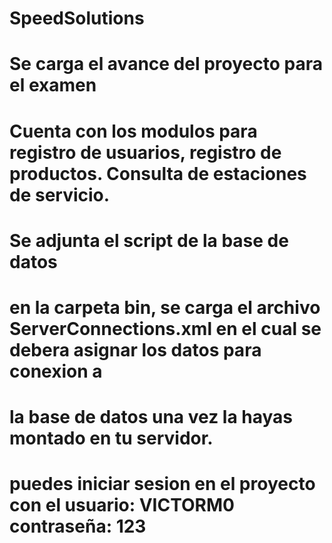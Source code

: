 # SpeedSolutions

# Se carga el avance del proyecto para el examen

# Cuenta con los modulos para registro de usuarios, registro de productos. Consulta de estaciones de servicio.

# Se adjunta el script de la base de datos

# en la carpeta bin, se carga el archivo ServerConnections.xml en el cual se debera asignar los datos para conexion a
# la base de datos una vez la hayas montado en tu servidor.

# puedes iniciar sesion en el proyecto con el usuario: VICTORM0 contraseña: 123 